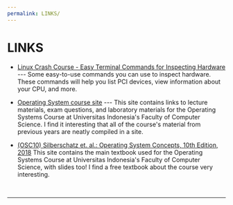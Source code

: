 ```yaml
---
permalink: LINKS/
---
```


# LINKS

* [Linux Crash Course - Easy Terminal Commands for Inspecting Hardware](https://youtu.be/oGyJr-iUwt8?si=59V2boc0XfmlFekg) --- 
Some easy-to-use commands you can use to inspect hardware. 
These commands will help you list PCI devices, view information about your CPU, and more.

* [Operating System course site](https://os.vlsm.org/) ---
  This site contains links to lecture materials, exam questions, and laboratory materials for the Operating Systems Course at Universitas Indonesia's Faculty of Computer Science.
  I find it interesting that all of the course's material from previous years are neatly compiled in a site.

* [(OSC10) Silberschatz et. al.: Operating System Concepts, 10th Edition, 2018](https://www.os-book.com/OS10/)
  This site contains the main textbook used for the Operating Systems Course at Universitas Indonesia's Faculty of Computer Science, with slides too!
  I find a free textbook about the course very interesting.
  
<br>
<hr>
